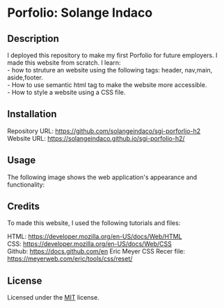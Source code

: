 # Porfolio: Solange Indaco

## Description

I deployed this repository to make my first Porfolio for future employers. I made this website from scratch. 
I learn:  
    - how to struture an website using the following tags: header, nav,main, aside,footer.  
    - How to use semantic html tag to make the website more accessible.  
    - How to style a website using a CSS file.  

## Installation

Repository URL: https://github.com/solangeindaco/sgi-porforlio-h2  
Website URL:  https://solangeindaco.github.io/sgi-porfolio-h2/  

## Usage

The following image shows the web application's appearance and functionality:




## Credits

To made this website, I used the following tutorials and files:  

HTML: https://developer.mozilla.org/en-US/docs/Web/HTML   
CSS: https://developer.mozilla.org/en-US/docs/Web/CSS  
Github: https://docs.github.com/en
Eric Meyer CSS Recer file: https://meyerweb.com/eric/tools/css/reset/ 

## License

Licensed under the [MIT](LICENSE) license.

